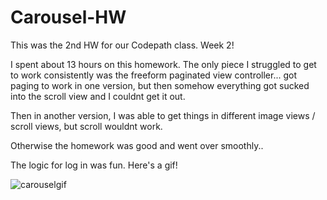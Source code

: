 # Carousel-HW

This was the 2nd HW for our Codepath class. Week 2!

I spent about 13 hours on this homework. The only piece I struggled to get to work consistently was the freeform paginated view controller... got paging to work in one version, but then somehow everything got sucked into the scroll view and I couldnt get it out. 

Then in another version, I was able to get things in different image views / scroll views, but scroll wouldnt work.

Otherwise the homework was good and went over smoothly..

The logic for log in was fun. Here's a gif!

![carouselgif](https://cloud.githubusercontent.com/assets/14267452/10154920/95c00b34-6622-11e5-973b-625b7fcd1336.gif)



